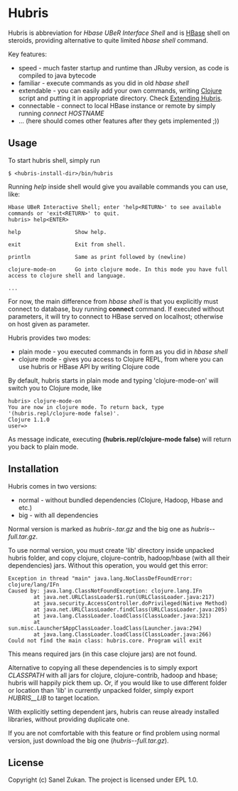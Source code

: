 # Hubris

Hubris is abbreviation for _Hbase UBeR Interface Shell_ and is [HBase](http://hbase.org) shell
on steroids, providing alternative to quite limited _hbase shell_ command.

Key features:

* speed - much faster startup and runtime than JRuby version, as code is compiled to java bytecode
* familiar - execute commands as you did in old _hbase shell_
* extendable - you can easily add your own commands, writing [Clojure](http://clojure.org) script and putting it in appropriate directory. Check
[Extending Hubris](http://github.com/sanel/hubris/blob/master/EXTENDING.md).
* connectable - connect to local HBase instance or remote by simply running _connect HOSTNAME_
* ... (here should comes other features after they gets implemented ;))

## Usage

To start hubris shell, simply run

    $ <hubris-install-dir>/bin/hubris

Running _help_ inside shell would give you available commands you can use, like:

    Hbase UBeR Interactive Shell; enter 'help<RETURN>' to see available commands or 'exit<RETURN>' to quit.
    hubris> help<ENTER>

    help                 Show help.

    exit                 Exit from shell.

    println              Same as print followed by (newline)

    clojure-mode-on      Go into clojure mode. In this mode you have full access to clojure shell and language.

    ...

For now, the main difference from _hbase shell_ is that you explicitly must connect to database, buy running **connect**
command. If executed without parameters, it will try to connect to HBase served on localhost; otherwise on host given
as parameter.

Hubris provides two modes:

* plain mode - you executed commands in form as you did in _hbase shell_
* clojure mode - gives you access to Clojure REPL, from where you can use hubris or HBase API by writing Clojure code

By default, hubris starts in plain mode and typing 'clojure-mode-on' will switch you to Clojure mode, like

    hubris> clojure-mode-on
    You are now in clojure mode. To return back, type '(hubris.repl/clojure-mode false)'.
    Clojure 1.1.0
    user=> 

As message indicate, executing **(hubris.repl/clojure-mode false)** will return you back to plain mode.

## Installation

Hubris comes in two versions:

* normal - without bundled dependencies (Clojure, Hadoop, Hbase and etc.)
* big - with all dependencies

Normal version is marked as _hubris-<VERSION>.tar.gz_ and the big one as _hubris-<VERSION>-full.tar.gz_.

To use normal version, you must create 'lib' directory inside unpacked hubris folder, and copy clojure, clojure-contrib,
hadoop/hbase (with all their dependencies) jars. Without this operation, you would get this error:

    Exception in thread "main" java.lang.NoClassDefFoundError: clojure/lang/IFn
    Caused by: java.lang.ClassNotFoundException: clojure.lang.IFn
            at java.net.URLClassLoader$1.run(URLClassLoader.java:217)
            at java.security.AccessController.doPrivileged(Native Method)
            at java.net.URLClassLoader.findClass(URLClassLoader.java:205)
            at java.lang.ClassLoader.loadClass(ClassLoader.java:321)
            at sun.misc.Launcher$AppClassLoader.loadClass(Launcher.java:294)
            at java.lang.ClassLoader.loadClass(ClassLoader.java:266)
    Could not find the main class: hubris.core. Program will exit

This means required jars (in this case clojure jars) are not found.

Alternative to copying all these dependencies is to simply export _CLASSPATH_ with all jars for clojure, clojure-contrib,
hadoop and hbase; hubris will happily pick them up. Or, if you would like to use different folder or location than 'lib' in
currently unpacked folder, simply export _HUBRIS__LIB_ to target location.

With explicitly setting dependent jars, hubris can reuse already installed libraries, without providing duplicate one.

If you are not comfortable with this feature or find problem using normal version, just download the big one (_hubris-<VERSION>-full.tar.gz_).

## License

Copyright (c) Sanel Zukan. The project is licensed under EPL 1.0.
